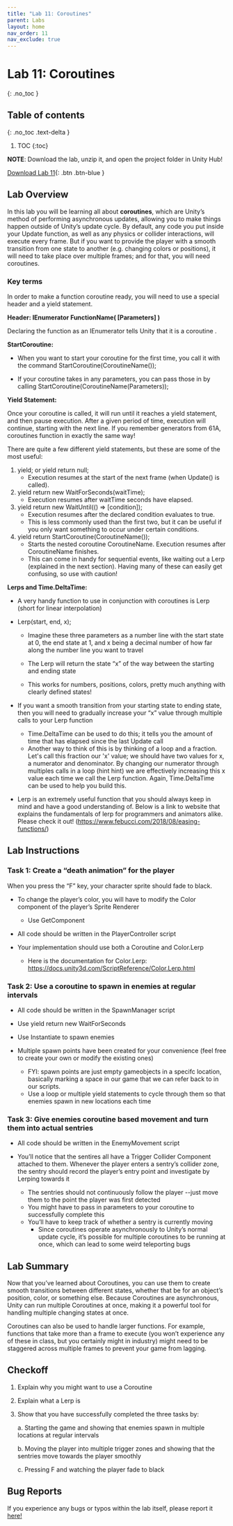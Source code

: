```yaml
---
title: "Lab 11: Coroutines"
parent: Labs
layout: home
nav_order: 11
nav_exclude: true
---
```


# Lab 11: Coroutines
{: .no_toc }

## Table of contents
{: .no_toc .text-delta }

1. TOC
{:toc}

**NOTE**: Download the lab, unzip it, and open the project folder in Unity Hub!

[Download Lab 11](https://github.com/berkeleyGamedev/Coroutines/archive/refs/heads/master.zip){: .btn .btn-blue }

## Lab Overview 

In this lab you will be learning all about **coroutines**, which are Unity’s method of performing asynchronous updates, allowing you to make things happen outside of Unity’s update cycle. By default, any code you put inside your Update function, as well as any physics or collider interactions, will execute every frame. But if you want to provide the player with a smooth transition from one state to another (e.g. changing colors or positions), it will need to take place over multiple frames; and for that, you will need coroutines.

### Key terms 
In order to make a function coroutine ready, you will need to use a special header and a yield statement. 

**Header: IEnumerator FunctionName( [Parameters] )**

Declaring the function as an IEnumerator tells Unity that it is a coroutine .

**StartCoroutine:** 

- When you want to start your coroutine for the first time, you call it with the command StartCoroutine(CoroutineName()); 

- If your coroutine takes in any parameters, you can pass those in by calling StartCoroutine(CoroutineName(Parameters)); 

**Yield Statement:** 

Once your coroutine is called, it will run until it reaches a yield statement, and then pause execution. After a given period of time, execution will continue, starting with the next line. If you remember generators from 61A, coroutines function in exactly the same way! 

There are quite a few different yield statements, but these are some of the most useful: 

1. yield; or yield return null; 
    - Execution resumes at the start of the next frame (when Update() is called). 
2. yield return new WaitForSeconds(waitTime); 
    - Execution resumes after waitTime seconds have elapsed. 
3. yield return new WaitUntil(() => [condition]);
    - Execution resumes after the declared condition evaluates to true. 
    - This is less commonly used than the first two, but it can be useful if you only want something to occur under certain conditions.
4. yield return StartCoroutine(CoroutineName());
    - Starts the nested coroutine CoroutineName. Execution resumes after CoroutineName finishes.
    - This can come in handy for sequential events, like waiting out a Lerp (explained in the next section). Having many of these can easily get confusing, so use with caution!


**Lerps and Time.DeltaTime:** 

- A very handy function to use in conjunction with coroutines is Lerp (short for linear interpolation) 

- Lerp(start, end, x); 
    - Imagine these three parameters as a number line with the start state at 0, the end state at 1, and x being a decimal number of how far along the number line you want to travel 

    - The Lerp will return the state “x” of the way between the starting and ending state 

    -  This works for numbers, positions, colors, pretty much anything with clearly defined states!

-  If you want a smooth transition from your starting state to ending state, then you will need to gradually increase your “x” value through multiple calls to your Lerp function 
    -  Time.DeltaTime can be used to do this; it tells you the amount of time that has elapsed since the last Update call 
    - Another way to think of this is by thinking of a loop and a fraction. Let's call this fraction our 'x' value; we should have two values for x, a numerator and denominator. By changing our numerator through multiples calls in a loop (hint hint) we are effectively increasing this x value each time we call the Lerp function. Again, Time.DeltaTime can be used to help you build this.

- Lerp is an extremely useful function that you should always keep in mind and have a good understanding of. Below is a link to website that explains the fundamentals of lerp for programmers and animators alike. Please check it out!
(<https://www.febucci.com/2018/08/easing-functions/>)

## Lab Instructions 

### Task 1: Create a “death animation” for the player
When you press the “F” key, your character sprite should fade to black.

- To change the player’s color, you will have to modify the Color component of the player’s Sprite Renderer
    - Use GetComponent 

- All code should be written in the PlayerController script 

- Your implementation should use both a Coroutine and Color.Lerp
    - Here is the documentation for Color.Lerp: <https://docs.unity3d.com/ScriptReference/Color.Lerp.html>

### Task 2: Use a coroutine to spawn in enemies at regular intervals 
- All code should be written in the SpawnManager script 

- Use yield return new WaitForSeconds 

- Use Instantiate to spawn enemies 

- Multiple spawn points have been created for your convenience (feel free to create your own or modify the existing ones)
    - FYI: spawn points are just empty gameobjects in a specifc location, basically marking a space in our game that we can refer back to in our scripts.
    - Use a loop or multiple yield statements to cycle through them so that enemies spawn in new locations each time 

### Task 3: Give enemies coroutine based movement and turn them into actual sentries 
- All code should be written in the EnemyMovement script 

- You’ll notice that the sentires all have a Trigger Collider Component attached to them. Whenever the player enters a sentry’s collider zone, the sentry should record the player’s entry point and investigate by Lerping towards it 
    - The sentries should not continuously follow the player --just move them to the point the player was first detected 
    - You might have to pass in parameters to your coroutine to successfully complete this
    - You’ll have to keep track of whether a sentry is currently moving 
        - Since coroutines operate asynchronously to Unity’s normal update cycle, it’s possible for multiple coroutines to be running at once, which can lead to some weird teleporting bugs 

## Lab Summary 
Now that you’ve learned about Coroutines, you can use them to create smooth transitions between different states, whether that be for an object’s position, color, or something else. Because Coroutines are asynchronous, Unity can run multiple Coroutines at once, making it a powerful tool for handling multiple changing states at once. 

Coroutines can also be used to handle larger functions. For example, functions that take more than a frame to execute (you won’t experience any of these in class, but you certainly might in industry) might need to be staggered across multiple frames to prevent your game from lagging. 

## Checkoff 
1. Explain why you might want to use a Coroutine

2. Explain what a Lerp is

3. Show that you have successfully completed the three tasks by: 

    a. Starting the game and showing that enemies spawn in multiple locations at regular intervals 

    b. Moving the player into multiple trigger zones and showing that the sentries move towards the player smoothly 

    c. Pressing F and watching the player fade to black 


## Bug Reports
If you experience any bugs or typos within the lab itself, please report it [here!]

[here!]: https://forms.gle/oGW8yyj6VVSsbhNE8 